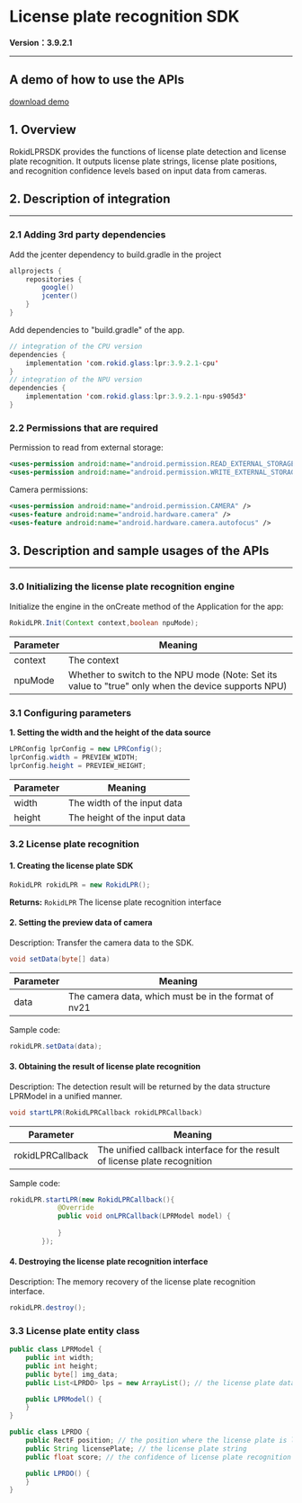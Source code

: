 # License plate recognition SDK

**Version：3.9.2.1**

---


## A demo of how to use the APIs

[download demo](https://static.rokidcdn.com/sdk/sdk_lprsdk_demo-d96e88c.zip)

## 1. Overview

RokidLPRSDK provides the functions of license plate detection and license plate recognition. It outputs license plate strings, license plate positions, and recognition confidence levels based on input data from cameras.

## 2. Description of integration

---


### 2.1 Adding 3rd party dependencies

Add the jcenter dependency to build.gradle in the project

```java
allprojects {
    repositories {
        google()
        jcenter()
    }
}
```

Add dependencies to "build.gradle" of the app.

```java
// integration of the CPU version
dependencies {
    implementation 'com.rokid.glass:lpr:3.9.2.1-cpu'
}
// integration of the NPU version
dependencies {
    implementation 'com.rokid.glass:lpr:3.9.2.1-npu-s905d3'
}
```

### 2.2 Permissions that are required

Permission to read from external storage:

```xml
<uses-permission android:name="android.permission.READ_EXTERNAL_STORAGE"/>
<uses-permission android:name="android.permission.WRITE_EXTERNAL_STORAGE/>
```

Camera permissions:

```xml
<uses-permission android:name="android.permission.CAMERA" />
<uses-feature android:name="android.hardware.camera" />
<uses-feature android:name="android.hardware.camera.autofocus" />
```

## 3. Description and sample usages of the APIs

---


### 3.0 Initializing the license plate recognition engine

Initialize the engine in the onCreate method of the Application for the app:

```java
RokidLPR.Init(Context context,boolean npuMode);
```

Parameter| Meaning
----------|----------
context| The context
npuMode| Whether to switch to the NPU mode (Note: Set its value to "true" only when the device supports NPU)

### 3.1 Configuring parameters

**1. Setting the width and the height of the data source**

```java
LPRConfig lprConfig = new LPRConfig();
lprConfig.width = PREVIEW_WIDTH;
lprConfig.height = PREVIEW_HEIGHT;
```

Parameter| Meaning
----------|----------
width| The width of the input data
height| The height of the input data

### 3.2 License plate recognition

#### 1. Creating the license plate SDK

```java
RokidLPR rokidLPR = new RokidLPR();
```

**Returns:** `RokidLPR` The license plate recognition interface

#### 2. Setting the preview data of camera

Description: Transfer the camera data to the SDK.

```java
void setData(byte[] data)
```

Parameter| Meaning
----------|----------
data| The camera data, which must be in the format of nv21

Sample code:

```java
rokidLPR.setData(data);
```

#### 3. Obtaining the result of license plate recognition

Description: The detection result will be returned by the data structure LPRModel in a unified manner.

```java
void startLPR(RokidLPRCallback rokidLPRCallback)
```

Parameter| Meaning
----------|----------
rokidLPRCallback| The unified callback interface for the result of license plate recognition

Sample code:

```java
rokidLPR.startLPR(new RokidLPRCallback(){
            @Override
            public void onLPRCallback(LPRModel model) {
            
            }
        });
```

#### 4. Destroying the license plate recognition interface

Description: The memory recovery of the license plate recognition interface.

```java
rokidLPR.destroy();
```

### 3.3 License plate entity class

```java
public class LPRModel {
    public int width;
    public int height;
    public byte[] img_data;
    public List<LPRDO> lps = new ArrayList(); // the license plate data model, including LPRDOlist

    public LPRModel() {
    }
}

public class LPRDO {
    public RectF position; // the position where the license plate is located in the camera
    public String licensePlate; // the license plate string
    public float score; // the confidence of license plate recognition

    public LPRDO() {
    }
}
```

